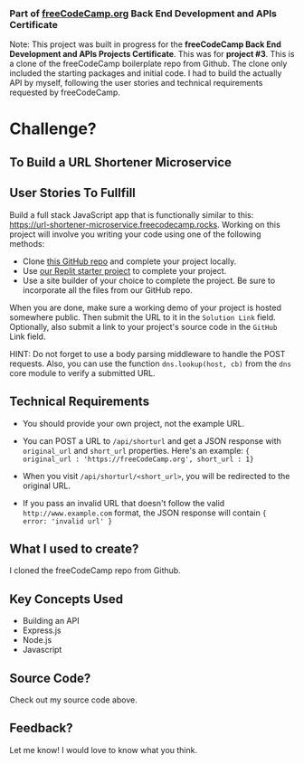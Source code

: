 ### Part of [freeCodeCamp.org](https://www.freecodecamp.org/) Back End Development and APIs Certificate

Note: This project was built in progress for the <strong>freeCodeCamp Back End Development and APIs Projects Certificate</strong>. This was for <strong>project #3</strong>. This is a clone of the freeCodeCamp boilerplate repo from Github. The clone only included the starting packages and initial code. I had to build the actually API by myself, following the user stories and technical requirements requested by freeCodeCamp.


# Challenge?
## To Build a URL Shortener Microservice

## User Stories To Fullfill

Build a full stack JavaScript app that is functionally similar to this:  https://url-shortener-microservice.freecodecamp.rocks. Working on this project will involve you writing your code using one of the following methods:

- Clone [this GitHub repo](https://github.com/freeCodeCamp/boilerplate-project-urlshortener/) and complete your project locally.
- Use [our Replit starter project](https://replit.com/github/freeCodeCamp/boilerplate-project-urlshortener) to complete your project.
- Use a site builder of your choice to complete the project. Be sure to incorporate all the files from our GitHub repo.

When you are done, make sure a working demo of your project is hosted somewhere public. Then submit the URL to it in the ```Solution Link``` field. Optionally, also submit a link to your project's source code in the ```GitHub``` Link field.

HINT: Do not forget to use a body parsing middleware to handle the POST requests. Also, you can use the function ```dns.lookup(host, cb)``` from the ```dns``` core module to verify a submitted URL.

## Technical Requirements

- You should provide your own project, not the example URL.

- You can POST a URL to ```/api/shorturl``` and get a JSON response with ```original_url``` and ```short_url``` properties. Here's an example: ```{ original_url : 'https://freeCodeCamp.org', short_url : 1}```

- When you visit ```/api/shorturl/<short_url>```, you will be redirected to the original URL.

- If you pass an invalid URL that doesn't follow the valid ```http://www.example.com``` format, the JSON response will contain ```{ error: 'invalid url' }```

## What I used to create?

I cloned the freeCodeCamp repo from Github.

## Key Concepts Used

- Building an API
- Express.js
- Node.js
- Javascript

## Source Code?

Check out my source code above.

## Feedback?

Let me know! I would love to know what you think.
